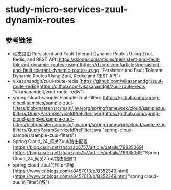 # study-micro-services-zuul-dynamix-routes #

## 参考链接 ##
- 动态路由 Persistent and Fault Tolerant Dynamic Routes Using Zuul, Redis, and REST API [https://dzone.com/articles/persistent-and-fault-tolerant-dynamic-routes-using](https://dzone.com/articles/persistent-and-fault-tolerant-dynamic-routes-using "Persistent and Fault Tolerant Dynamic Routes Using Zuul, Redis, and REST API")
- vikasanandgit/zuul-route-redis [https://github.com/vikasanandgit/zuul-route-redis](https://github.com/vikasanandgit/zuul-route-redis "vikasanandgit/zuul-route-redis")
- spring-cloud-samples/sample-zuul-filters [https://github.com/spring-cloud-samples/sample-zuul-filters/blob/master/src/main/java/org/springframework/cloud/samplezuulfilters/QueryParamServiceIdPreFilter.java](https://github.com/spring-cloud-samples/sample-zuul-filters/blob/master/src/main/java/org/springframework/cloud/samplezuulfilters/QueryParamServiceIdPreFilter.java "spring-cloud-samples/sample-zuul-filters")
- Spring Cloud_24_网关Zuul/路由配置 [https://blog.csdn.net/zhaozao5757/article/details/79635069](https://blog.csdn.net/zhaozao5757/article/details/79635069 "Spring Cloud_24_网关Zuul/路由配置")
- spring cloud-zuul的Filter详解 [https://www.cnblogs.com/a8457013/p/8352349.html](https://www.cnblogs.com/a8457013/p/8352349.html "spring cloud-zuul的Filter详解")